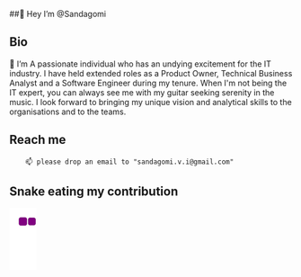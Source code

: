 ##👋 Hey I’m @Sandagomi

## Bio
<p>👀  I’m A passionate individual who has an undying excitement for the IT industry. 
        I have held extended roles as a Product Owner, Technical Business Analyst and a Software Engineer during my tenure. 
        When I'm not being the IT expert, you can always see me with my guitar seeking serenity in the music. 
        I look forward to bringing my unique vision and analytical skills to the organisations and to the teams. <p/>
        
## Reach me
        📫 please drop an email to "sandagomi.v.i@gmail.com"


## Snake eating my contribution
![snake gif](https://github.com/sandagomi/sandagomi/blob/output/github-contribution-grid-snake.gif)
